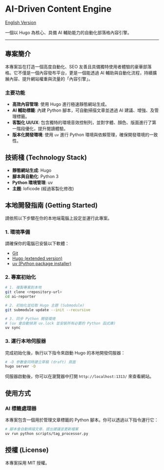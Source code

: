 # AI-Driven Content Engine

[English Version](README.en.md)

一個以 Hugo 為核心、具備 AI 輔助能力的自動化部落格內容引擎。

---

## 專案簡介

本專案旨在打造一個高度自動化、SEO 友善且具備獨特使用者體驗的豪華部落格。它不僅是一個內容發布平台，更是一個能透過 AI 輔助與自動化流程，持續擴展內容、提升網站權重與流量的「內容引擎」。

### 主要功能

- **高效內容管理**: 使用 Hugo 進行極速靜態網站生成。
- **AI 輔助標籤**: 內建 Python 腳本，可自動掃描文章並透過 AI 建議、增強、及管理標籤。
- **客製化 UI/UX**: 包含獨特的環境音效控制列，並對字體、顏色、版面進行了第一階段優化，提升閱讀體驗。
- **版本化開發環境**: 使用 `uv` 進行 Python 環境與依賴管理，確保開發環境的一致性。

## 技術棧 (Technology Stack)

- **靜態網站生成**: Hugo
- **腳本與自動化**: Python 3
- **Python 環境管理**: uv
- **主題**: loficode (經過客製化修改)

## 本地開發指南 (Getting Started)

請依照以下步驟在你的本地端電腦上設定並運行此專案。

### 1. 環境準備

請確保你的電腦已安裝以下軟體：
- [Git](https://git-scm.com/)
- [Hugo (extended version)](https://gohugo.io/installation/)
- [uv (Python package installer)](https://github.com/astral-sh/uv)

### 2. 專案初始化

```bash
# 1. 複製專案到本地
git clone <repository-url>
cd ai-reporter

# 2. 初始化並拉取 Hugo 主題 (Submodule)
git submodule update --init --recursive

# 3. 同步 Python 開發環境
# (uv 會自動偵測 uv.lock 並安裝所有必要的 Python 函式庫)
uv sync
```

### 3. 運行本地伺服器

完成初始化後，執行以下指令來啟動 Hugo 的本地開發伺服器：

```bash
# -D 參數會同時建立草稿 (draft) 頁面
hugo server -D
```

伺服器啟動後，你可以在瀏覽器中打開 `http://localhost:1313/` 來查看網站。

## 使用方式

### AI 標籤處理器

本專案包含一個用於管理文章標籤的 Python 腳本。你可以透過以下指令運行它：

```bash
# 腳本會自動掃描文章、提出建議並更新檔案
uv run python scripts/tag_processor.py
```

## 授權 (License)

本專案採用 MIT 授權。
